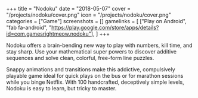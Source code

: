+++
title = "Nodoku"
date = "2018-05-07"
cover = "/projects/nodoku/cover.png"
icon = "/projects/nodoku/cover.png"
categories = ["Game"]
screenshots = []
gamelinks = [
   ["Play on Android", "fab fa-android", "https://play.google.com/store/apps/details?id=com.gamesrightmeow.nodoku"],
]
+++

Nodoku offers a brain-bending new way to play with numbers, kill time, and stay sharp. Use your mathematical super powers to discover additive sequences and solve clean, colorful, free-form line puzzles. 

Snappy animations and transitions make this addictive, compulsively playable game ideal for quick plays on the bus or for marathon sessions while you binge Netflix. With 100 handcrafted, deceptively simple levels, Nodoku is easy to learn, but tricky to master. 
